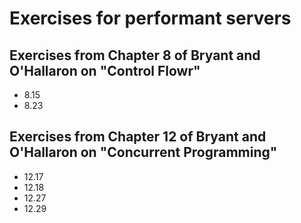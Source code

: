 # Exercises for performant servers

## Exercises from Chapter 8 of Bryant and O'Hallaron on "Control Flowr"

* 8.15
* 8.23

## Exercises from Chapter 12 of Bryant and O'Hallaron on "Concurrent Programming"

* 12.17
* 12.18
* 12.27
* 12.29
